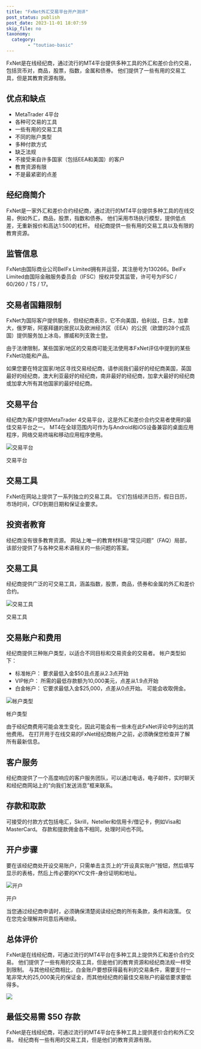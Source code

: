 ```yaml
---
title: "FxNet外汇交易平台开户测评"
post_status: publish
post_date: 2023-11-01 18:07:59
skip_file: no
taxonomy:
  category:
        - "toutiao-basic"
---
```


FxNet是在线经纪商，通过流行的MT4平台提供多种工具的外汇和差价合约交易，包括货币对，商品，股票，指数，金属和债券。 他们提供了一些有用的交易工具，但是其教育资源有限。

## 优点和缺点

- MetaTrader 4平台
- 各种可交易的工具
- 一些有用的交易工具
- 不同的账户类型
- 多种付款方式
- 缺乏法规
- 不接受来自许多国家（包括EEA和美国）的客户
- 教育资源有限
- 不是最紧密的点差

## 经纪商简介

FxNet是一家外汇和差价合约经纪商，通过流行的MT4平台提供多种工具的在线交易，例如外汇，商品，股票，指数和债券。 他们采用市场执行模型，提供低点差，无重新报价和高达1:500的杠杆。 经纪商提供一些有用的交易工具以及有限的教育资源。

## 监管信息

FxNet由国际商业公司BelFx Limited拥有并运营，其注册号为130266。BelFx Limited由国际金融服务委员会（IFSC）授权并受其监管，许可号为IFSC / 60/260 / TS / 17。

## 交易者国籍限制

FxNet为国际客户提供服务，但经纪商表示，它不向美国，伯利兹，日本，加拿大，俄罗斯，阿塞拜疆的居民以及欧洲经济区（EEA）的公民（欧盟的28个成员国）提供服务加上冰岛，挪威和列支敦士登。

由于法律限制，某些国家/地区的交易商可能无法使用本FxNet评估中提到的某些FxNet功能和产品。

如果您要在特定国家/地区寻找交易经纪商，请参阅我们最好的经纪商美国，英国最好的经纪商，澳大利亚最好的经纪商，南非最好的经纪商，加拿大最好的经纪商或加拿大所有其他国家的最好经纪商。

## 交易平台

经纪商为客户提供MetaTrader 4交易平台，这是外汇和差价合约交易者使用的最佳交易平台之一。 MT4在全球范围内可作为与Android和iOS设备兼容的桌面应用程序，网络交易终端和移动应用程序使用。

![交易平台](https://cdn.fendou.la/funstoutiao/2020/11/FxNet-Review-Trading-Platforms.png "交易平台")

交易平台

## 交易工具

FxNet在网站上提供了一系列独立的交易工具。 它们包括经济日历，假日日历，市场时间，CFD到期日期和保证金要求。

## 投资者教育

经纪商没有很多教育资源。 网站上唯一的教育材料是“常见问题”（FAQ）局部，该部分提供了与各种交易术语相关的一些问题的答案。

## 交易工具

经纪商提供广泛的可交易工具，涵盖指数，股票，商品，债券和金属的外汇和差价合约。

![交易工具](https://cdn.fendou.la/funstoutiao/2020/11/FxNet-Review-Instruments-1024x133.png "交易工具")

交易工具

## 交易账户和费用

经纪商提供三种账户类型，以适合不同目标和交易资金的交易者。 帐户类型如下：

- 标准帐户： 要求最低入金$50且点差从2.3点开始
- VIP帐户： 所需的最低存款额为10,000美元，点差从1.9点开始
- 白金帐户： 它要求最低入金$25,000，点差从0点开始。 可能会收取佣金。

![帐户类型](https://cdn.fendou.la/funstoutiao/2020/11/FxNet-Review-Account-Types-929x1024.png "帐户类型")

帐户类型

由于经纪商费用可能会发生变化，因此可能会有一些未在此FxNet评论中列出的其他费用。 在打开用于在线交易的FxNet经纪商帐户之前，必须确保您检查并了解所有最新信息。

## 客户服务

经纪商提供了一个高度响应的客户服务团队，可以通过电话，电子邮件，实时聊天和经纪商网站上的“向我们发送消息”框来联系。

## 存款和取款

可接受的付款方式包括电汇，Skrill，Neteller和信用卡/借记卡，例如Visa和MasterCard。 存款和提款佣金各不相同，处理时间也不同。

## 开户步骤

要在该经纪商处开设交易账户，只需单击主页上的“开设真实账户”按钮，然后填写显示的表格，然后上传必要的KYC文件-身份证明和地址。

![开户](https://cdn.fendou.la/funstoutiao/2020/11/FxNet-Review-Account-Opening-1024x378.png "开户")

开户

当您通过经纪商申请时，必须确保清楚阅读经纪商的所有条款，条件和政策。 仅在您完全理解并同意后再继续。

## 总体评价

FxNet是在线经纪商，可通过流行的MT4平台在多种工具上提供外汇和差价合约交易。 他们提供了一些有用的交易工具，但是他们的教育资源和经纪商法规一样受到限制。 与其他经纪商相比，白金账户要想获得最有利的交易条件，需要支付一笔非常大的25,000美元的保证金，而其他经纪商的最佳交易账户的最低要求要低得多。

![](https://cdn.fendou.la/funstoutiao/2020/11/FxNet-Logo.png)

## 最低交易需 $50 存款

FxNet是在线经纪商，可通过流行的MT4平台在多种工具上提供差价合约和外汇交易。 经纪商有一些有用的交易工具，但是他们的教育资源有限。
